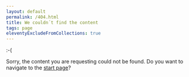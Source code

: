 ```yaml
---
layout: default
permalink: /404.html
title: We couldn´t find the content
tags: page
eleventyExcludeFromCollections: true
---
```

<p class="fs-5 lh-4">:-(</p>
<p class="no-indent">Sorry, the content you are requesting could not be found. Do you want to navigate to the <a href="/">start page</a>?</p>
